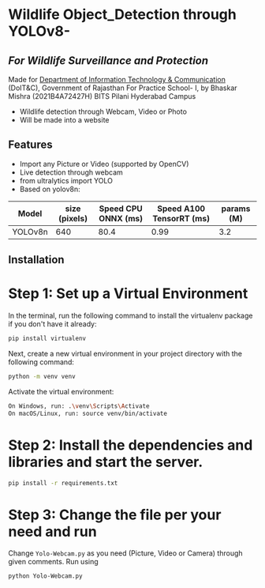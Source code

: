 # Wildlife Object_Detection through YOLOv8-
## _For Wildlife Surveillance and Protection_

Made for [Department of Information Technology & Communication](https://www.doitc.rajasthan.gov.in/) (DoIT&C), Government of Rajasthan
For Practice School- I, 
by Bhaskar Mishra (2021B4A72427H)
BITS Pilani Hyderabad Campus
- Wildlife detection through Webcam, Video or Photo
- Will be made into a website

## Features

- Import any Picture or Video (supported by OpenCV)
- Live detection through webcam
- from ultralytics import YOLO
- Based on yolov8n: 

| Model | size (pixels) | Speed CPU ONNX (ms) | Speed A100 TensorRT (ms) | params (M) |
| ------ | ------ | ------ | ------ | ------ |
| YOLOv8n | 640 | 80.4 | 0.99 | 3.2 |


## Installation

# Step 1: Set up a Virtual Environment
In the terminal, run the following command to install the virtualenv package if you don't have it already:
```sh
pip install virtualenv
```
Next, create a new virtual environment in your project directory with the following command:
```sh
python -m venv venv
```
Activate the virtual environment: 
```sh
On Windows, run: .\venv\Scripts\Activate 
On macOS/Linux, run: source venv/bin/activate
```


# Step 2: Install the dependencies and libraries and start the server.

```sh
pip install -r requirements.txt 
```


# Step 3: Change the file per your need and run

Change ```Yolo-Webcam.py``` as you need (Picture, Video or Camera) through given comments.
Run using  
```sh
python Yolo-Webcam.py
```
